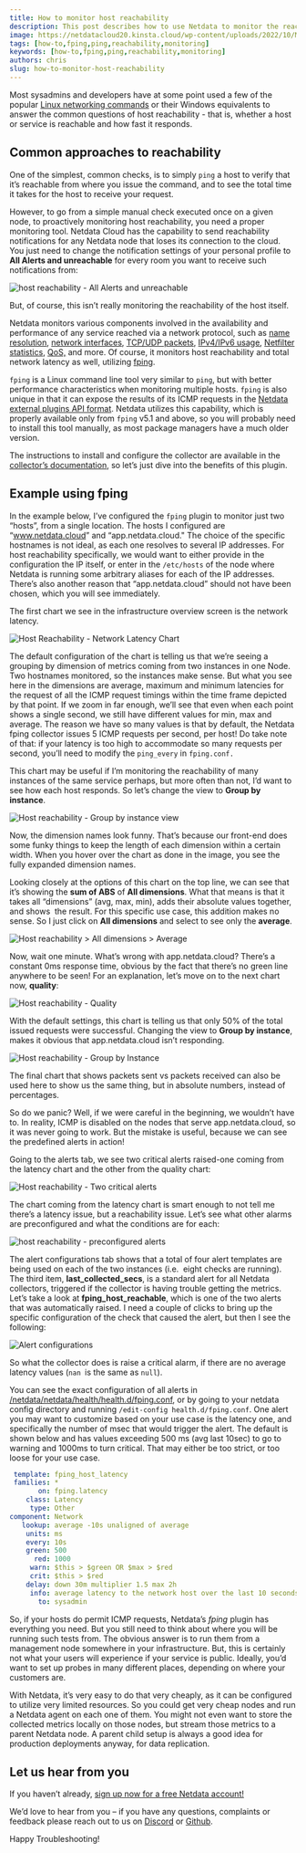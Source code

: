```yaml
---
title: How to monitor host reachability
description: This post describes how to use Netdata to monitor the reachability of your servers.
image: https://netdatacloud20.kinsta.cloud/wp-content/uploads/2022/10/Monitoring-Reachable-Host-2.png
tags: [how-to,fping,ping,reachability,monitoring]
keywords: [how-to,fping,ping,reachability,monitoring]
authors: chris
slug: how-to-monitor-host-reachability
---
```


Most sysadmins and developers have at some point used a few of the popular <a href="https://www.tecmint.com/linux-networking-commands" target="_blank" rel="noopener">Linux networking commands</a> or their Windows equivalents to answer the common questions of host reachability - that is, whether a host or service is reachable and how fast it responds.

<!--truncate-->

## Common approaches to reachability

One of the simplest, common checks, is to simply `ping` a host to verify that it’s reachable from where you issue the command, and to see the total time it takes for the host to receive your request. 

However, to go from a simple manual check executed once on a given node, to proactively monitoring host reachability, you need a proper monitoring tool. Netdata Cloud has the capability to send reachability notifications for any Netdata node that loses its connection to the cloud. You just need to change the notification settings of your personal profile to <strong>All Alerts and unreachable</strong> for every room you want to receive such notifications from:

![host reachability - All Alerts and unreachable](https://netdatacloud20.kinsta.cloud/wp-content/uploads/2022/10/Monitor-unreachable-host-1.png)

But, of course, this isn’t really monitoring the reachability of the host itself. 

Netdata monitors various components involved in the availability and performance of any service reached via a network protocol, such as <a href="https://learn.netdata.cloud/docs/agent/collectors/go.d.plugin/modules/dnsquery" target="_blank" rel="noopener">name resolution</a>, <a href="https://learn.netdata.cloud/docs/agent/collectors/proc.plugin#monitoring-network-interfaces" target="_blank" rel="noopener">network interfaces</a>, <a href="https://learn.netdata.cloud/docs/agent/collectors/proc.plugin" target="_blank" rel="noopener">TCP/UDP packets</a>, <a href="https://learn.netdata.cloud/docs/agent/collectors/proc.plugin" target="_blank" rel="noopener">IPv4/IPv6 usage</a>, <a href="https://learn.netdata.cloud/docs/agent/collectors/nfacct.plug">Netfilter statistics</a>, <a href="https://learn.netdata.cloud/docs/agent/collectors/tc.plugin" target="_blank" rel="noopener">QoS,</a> and more. Of course, it monitors host reachability and total network latency as well, utilizing <a href="https://github.com/schweikert/fping#fping" target="_blank" rel="noopener">fping</a>.

<code>fping</code> is a Linux command line tool very similar to <code>ping</code>, but with better performance characteristics when monitoring multiple hosts. <code>fping</code> is also unique in that it can expose the results of its ICMP requests in the <a href="https://learn.netdata.cloud/docs/agent/collectors/plugins.d#external-plugins-api" target="_blank" rel="noopener">Netdata external plugins API format</a>. Netdata utilizes this capability, which is properly available only from <code>fping</code> v5.1 and above, so you will probably need to install this tool manually, as most package managers have a much older version. 

The instructions to install and configure the collector are available in the <a href="https://learn.netdata.cloud/docs/agent/collectors/fping.plugin" target="_blank" rel="noopener">collector’s documentation</a>, so let’s just dive into the benefits of this plugin. 

## Example using fping

In the example below, I’ve configured the <code>fping</code> plugin to monitor just two “hosts”, from a single location. The hosts I configured are “<a href="http://www.netdata.cloud">www.netdata.cloud</a>” and “app.netdata.cloud." The choice of the specific hostnames is not ideal, as each one resolves to several IP addresses. For host reachability specifically, we would want to either provide in the configuration the IP itself, or enter in the `/etc/hosts` of the node where Netdata is running some arbitrary aliases for each of the IP addresses. There’s also another reason that “app.netdata.cloud” should not have been chosen, which you will see immediately.

The first chart we see in the infrastructure overview screen is the network latency.

![Host Reachability - Network Latency Chart](https://netdatacloud20.kinsta.cloud/wp-content/uploads/2022/10/Monitoring-Reachable-Host-2.png)

The default configuration of the chart is telling us that we’re seeing a grouping by dimension of metrics coming from two instances in one Node. Two hostnames monitored, so the instances make sense. But what you see here in the dimensions are average, maximum and minimum latencies for the request of all the ICMP request timings within the time frame depicted by that point. If we zoom in far enough, we’ll see that even when each point shows a single second, we still have different values for min, max and average. The reason we have so many values is that by default, the Netdata fping collector issues 5 ICMP requests per second, per host! Do take note of that: if your latency is too high to accommodate so many requests per second, you’ll need to modify the <code>ping_every</code> in <code>fping.conf.</code>

This chart may be useful if I’m monitoring the reachability of many instances of the same service perhaps, but more often than not, I’d want to see how each host responds. So let’s change the view to <strong>Group by instance</strong>.

![Host reachability - Group by instance view](https://netdatacloud20.kinsta.cloud/wp-content/uploads/2022/10/Monitoring-Reachable-Host-3.png)

Now, the dimension names look funny. That’s because our front-end does some funky things to keep the length of each dimension within a certain width. When you hover over the chart as done in the image, you see the fully expanded dimension names. 

Looking closely at the options of this chart on the top line, we can see that it’s showing the <strong>sum of ABS</strong> of <strong>All dimensions</strong>. What that means is that it takes all “dimensions” (avg, max, min), adds their absolute values together, and shows  the result. For this specific use case, this addition makes no sense. So I just click on <strong>All dimensions</strong> and select to see only the <strong>average</strong>.

![Host reachability > All dimensions > Average](https://netdatacloud20.kinsta.cloud/wp-content/uploads/2022/10/Monitoring-Reachable-Host-4.png)

Now, wait one minute. What’s wrong with app.netdata.cloud? There’s a constant 0ms response time, obvious by the fact that there’s no green line anywhere to be seen! For an explanation, let’s move on to the next chart now, <strong>quality</strong>:

![Host reachability - Quality](https://netdatacloud20.kinsta.cloud/wp-content/uploads/2022/10/Monitoring-Reachable-Host-5.png)

With the default settings, this chart is telling us that only 50% of the total issued requests were successful. Changing the view to <strong>Group by instance</strong>, makes it obvious that app.netdata.cloud isn’t responding. 

![Host reachability - Group by Instance](https://netdatacloud20.kinsta.cloud/wp-content/uploads/2022/10/Monitoring-Reachable-Host-6.png)

The final chart that shows packets sent vs packets received can also be used here to show us the same thing, but in absolute numbers, instead of percentages. 

So do we panic? Well, if we were careful in the beginning, we wouldn’t have to. In reality, ICMP is disabled on the nodes that serve app.netdata.cloud, so it was never going to work. But the mistake is useful, because we can see the predefined alerts in action!

Going to the alerts tab, we see two critical alerts raised-one coming from the latency chart and the other from the quality chart:

![Host reachability - Two critical alerts](https://netdatacloud20.kinsta.cloud/wp-content/uploads/2022/10/Monitoring-Reachable-Host-7.png)

The chart coming from the latency chart is smart enough to not tell me there’s a latency issue, but a reachability issue. Let’s see what other alarms are preconfigured and what the conditions are for each:

![host reachability - preconfigured alerts](https://netdatacloud20.kinsta.cloud/wp-content/uploads/2022/10/Monitoring-Reachable-Host-8.png)

The alert configurations tab shows that a total of four alert templates are being used on each of the two instances (i.e.  eight checks are running). The third item, <strong>last_collected_secs</strong>, is a standard alert for all Netdata collectors, triggered if the collector is having trouble getting the metrics. Let’s take a look at <strong>fping_host_reachable</strong>, which is one of the two alerts that was automatically raised. I need a couple of clicks to bring up the specific configuration of the check that caused the alert, but then I see the following:

![Alert configurations](https://netdatacloud20.kinsta.cloud/wp-content/uploads/2022/10/Monitoring-Reachable-Host-9.png)

So what the collector does is raise a critical alarm, if there are no average latency values (<code>nan </code>is the same as <code>null</code>).

You can see the exact configuration of all alerts in [/netdata/netdata/health/health.d/fping.conf](https://github.com/netdata/netdata/blob/master/health/health.d/fping.conf), or by going to your netdata config directory and running <code>/edit-config health.d/fping.conf</code>. One alert you may want to customize based on your use case is the latency one, and specifically the number of msec that would trigger the alert. The default is shown below and has values exceeding 500 ms (avg last 10sec) to go to warning and 1000ms to turn critical. That may either be too strict, or too loose for your use case.

```yaml
 template: fping_host_latency
 families: *
       on: fping.latency
    class: Latency
     type: Other
component: Network
   lookup: average -10s unaligned of average
    units: ms
    every: 10s
    green: 500
      red: 1000
     warn: $this > $green OR $max > $red
     crit: $this > $red
    delay: down 30m multiplier 1.5 max 2h
     info: average latency to the network host over the last 10 seconds
       to: sysadmin
```

So, if your hosts do permit ICMP requests, Netdata’s <em>fping</em> plugin has everything you need. But you still need to think about where you will be running such tests from. The obvious answer is to run them from a management node somewhere in your infrastructure. But, this is certainly not what your users will experience if your service is public. Ideally, you’d want to set up probes in many different places, depending on where your customers are. 

With Netdata, it’s very easy to do that very cheaply, as it can be configured to utilize very limited resources. So you could get very cheap nodes and run a Netdata agent on each one of them. You might not even want to store the collected metrics locally on those nodes, but stream those metrics to a parent Netdata node. A parent child setup is always a good idea for production deployments anyway, for data replication.

## Let us hear from you

If you haven’t already, <a href="https://app.netdata.cloud/">sign up now for a free Netdata account!</a>

We’d love to hear from you – if you have any questions, complaints or feedback please reach out to us on <a href="https://discord.com/invite/mPZ6WZKKG2">Discord</a> or <a href="https://github.com/netdata/netdata/">Github</a>.

Happy Troubleshooting!